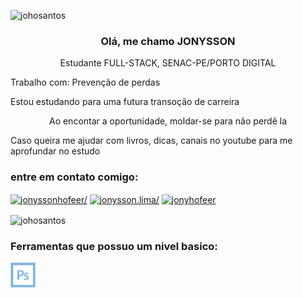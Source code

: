 <p align="left"> <img src="https://komarev.com/ghpvc/?username=johosantos&label=Profile%20views&color=0e75b6&style=flat" alt="johosantos" /> </p>
<h3> <p align="center">Olá, me chamo JONYSSON </p></h3>
<p align="center">Estudante FULL-STACK, SENAC-PE/PORTO DIGITAL</p>
 <p align="left">Trabalho com: Prevenção de perdas </p>
 <p align="left">Estou estudando para uma futura transoção de carreira</p>
  
 <p align="center">Ao encontar a oportunidade, moldar-se para não perdê la</p>
 
 Caso queira me ajudar com livros, dicas, canais no youtube para me aprofundar no estudo
 <h3 align="left">entre em contato comigo:</h3>
<p align="left">
<a href="https://linkedin.com/in/jonyssonhofeer/" target="blank"><img align="center" src="https://raw.githubusercontent.com/rahuldkjain/github-profile-readme-generator/master/src/images/icons/Social/linked-in-alt.svg" alt="jonyssonhofeer/" height="30" width="40" /></a>
<a href="https://fb.com/jonysson.lima/" target="blank"><img align="center" src="https://raw.githubusercontent.com/rahuldkjain/github-profile-readme-generator/master/src/images/icons/Social/facebook.svg" alt="jonysson.lima/" height="30" width="40" /></a>
<a href="https://instagram.com/jonyhofeer" target="blank"><img align="center" src="https://raw.githubusercontent.com/rahuldkjain/github-profile-readme-generator/master/src/images/icons/Social/instagram.svg" alt="jonyhofeer" height="30" width="40" /></a>
</p>
<p><img align="center" src="https://github-readme-streak-stats.herokuapp.com/?user=johosantos&theme=dark" alt="johosantos" /></p>

<h3 align="left">Ferramentas que possuo um nivel basico:</h3>
<p align="left"> <a href="https://www.photoshop.com/en" target="_blank" rel="noreferrer"> <img src="https://raw.githubusercontent.com/devicons/devicon/master/icons/photoshop/photoshop-line.svg" alt="photoshop" width="40" height="40"/> </a> </p>
